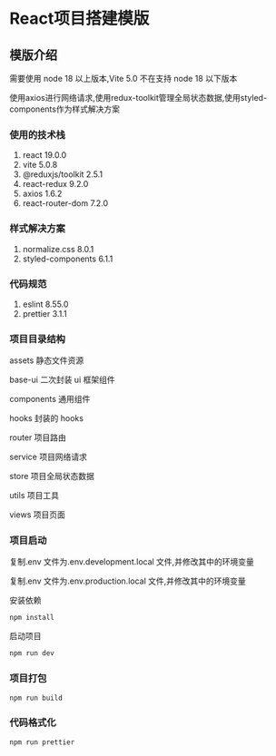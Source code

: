 # React项目搭建模版

## 模版介绍

需要使用 node 18 以上版本,Vite 5.0 不在支持 node 18 以下版本

使用axios进行网络请求,使用redux-toolkit管理全局状态数据,使用styled-components作为样式解决方案

### 使用的技术栈

1. react 19.0.0
2. vite 5.0.8
3. @reduxjs/toolkit 2.5.1
4. react-redux 9.2.0
5. axios 1.6.2
6. react-router-dom 7.2.0

### 样式解决方案

1. normalize.css 8.0.1
2. styled-components 6.1.1

### 代码规范

1. eslint 8.55.0
2. prettier 3.1.1

### 项目目录结构

assets 静态文件资源

base-ui 二次封装 ui 框架组件

components 通用组件

hooks 封装的 hooks

router 项目路由

service 项目网络请求

store 项目全局状态数据

utils 项目工具

views 项目页面

### 项目启动

复制.env 文件为.env.development.local 文件,并修改其中的环境变量

复制.env 文件为.env.production.local 文件,并修改其中的环境变量

安装依赖

```bash
npm install
```

启动项目

```bash
npm run dev
```

### 项目打包

```bash
npm run build
```

### 代码格式化

```bash
npm run prettier
```
